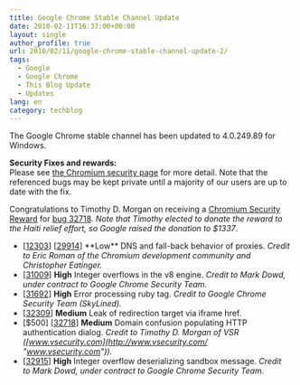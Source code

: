 ```yaml
---
title: Google Chrome Stable Channel Update
date: 2010-02-11T16:37:00+00:00
layout: single
author_profile: true
url: 2010/02/11/google-chrome-stable-channel-update-2/
tags:
  - Google
  - Google Chrome
  - This Blog Update
  - Updates
lang: en
category: techblog
---
```

The Google Chrome stable channel has been updated to 4.0.249.89 for Windows.

**Security Fixes and rewards:**  
Please see [the Chromium security page](http://sites.google.com/a/chromium.org/dev/Home/chromium-security "the Chromium security page") for more detail. Note that the referenced bugs may be kept private until a majority of our users are up to date with the fix.

Congratulations to Timothy D. Morgan on receiving a [Chromium Security Reward](http://blog.chromium.org/2010/01/encouraging-more-chromium-security.html "Chromium Security Reward") for [bug 32718](http://code.google.com/p/chromium/issues/detail?id=32718 "bug 32718"). _Note that Timothy elected to donate the reward to the Haiti relief effort, so Google raised the donation to $1337_.

* \[[12303](http://code.google.com/p/chromium/issues/detail?id=12303 "12303")\] \[[29914](http://code.google.com/p/chromium/issues/detail?id=29914 "29914")\] \*\*Low\*\* DNS and fall-back behavior of proxies. _Credit to Eric Roman of the Chromium development community and Christopher Eatinger._ 
* \[[31009](http://code.google.com/p/chromium/issues/detail?id=31009 "31009")\] **High** Integer overflows in the v8 engine. _Credit to Mark Dowd, under contract to Google Chrome Security Team._ 
* \[[31692](http://code.google.com/p/chromium/issues/detail?id=31692 "31692")\] **High** Error processing ruby tag. _Credit to Google Chrome Security Team (SkyLined)._ 
* \[[32309](http://code.google.com/p/chromium/issues/detail?id=32309 "32309")\] **Medium** Leak of redirection target via iframe href.
* \[$500\] \[[32718](http://code.google.com/p/chromium/issues/detail?id=32718 "32718")\] **Medium** Domain confusion populating HTTP authentication dialog. _Credit to Timothy D. Morgan of VSR ([www.vsecurity.com](http://www.vsecurity.com/ "www.vsecurity.com"))._ 
* \[[32915](http://code.google.com/p/chromium/issues/detail?id=32915 "32915")\] **High** Integer overflow deserializing sandbox message. _Credit to Mark Dowd, under contract to Google Chrome Security Team._